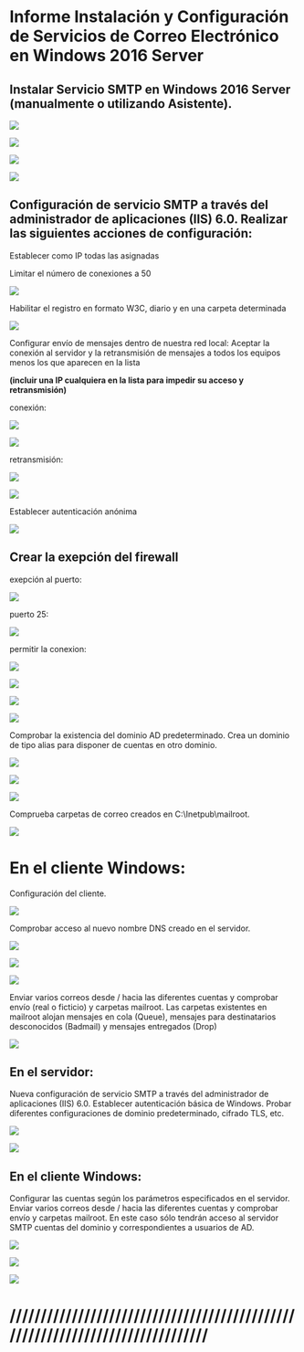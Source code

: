 # Informe Instalación y Configuración de Servicios de Correo Electrónico en Windows 2016 Server

## Instalar Servicio SMTP en Windows 2016 Server (manualmente o utilizando Asistente).

![](imagen/1.PNG)

![](imagen/2.PNG)

![](imagen/4.PNG)

![](imagen/5.PNG)

## Configuración de servicio SMTP a través del administrador de aplicaciones (IIS) 6.0. Realizar las siguientes acciones de configuración:

Establecer como IP todas las asignadas

Limitar el número de conexiones a 50

![](imagen/6.PNG)

Habilitar el registro en formato W3C, diario y en una carpeta determinada

![](imagen/6.0.PNG)

Configurar envío de mensajes dentro de nuestra red local: Aceptar la conexión al servidor y la retransmisión de mensajes a todos los equipos menos los que aparecen en la lista

**(incluir una IP cualquiera en la lista para impedir su acceso y retransmisión)**

conexión:

![](imagen/7.PNG)

![](imagen/8.PNG)

retransmisión:

![](imagen/10.PNG)

![](imagen/11.PNG)

Establecer autenticación anónima

![](imagen/12.1.PNG)


## Crear la exepción del firewall

exepción al puerto:

![](imagen/13.PNG)

puerto 25:

![](imagen/14.PNG)

permitir la conexion:

![](imagen/15.PNG)

![](imagen/16.PNG)

![](imagen/17.PNG)

![](imagen/18.PNG)

Comprobar la existencia del dominio AD predeterminado. Crea un dominio de tipo alias para disponer de cuentas en otro dominio.

![](imagen/19.PNG)

![](imagen/20.PNG)

![](imagen/21.PNG)

Comprueba carpetas de correo creados en C:\Inetpub\mailroot.

![](imagen/22.PNG)

# En el cliente Windows:

Configuración del cliente.

![](imagen/9.PNG)

Comprobar acceso al nuevo nombre DNS creado en el servidor.

![](imagen/23.PNG)

![](imagen/24.PNG)

![](imagen/29.PNG)


Enviar varios correos desde / hacia las diferentes cuentas y comprobar envío (real o ficticio) y carpetas mailroot. Las carpetas existentes en mailroot alojan mensajes en cola (Queue), mensajes para destinatarios desconocidos (Badmail) y mensajes entregados (Drop)

![](imagen/33.PNG)

## En el servidor:
Nueva configuración de servicio SMTP a través del administrador de aplicaciones (IIS) 6.0. Establecer autenticación básica de Windows. Probar diferentes configuraciones de dominio predeterminado, cifrado TLS, etc.

![](imagen/40.PNG)

![](imagen/41.PNG)


## En el cliente Windows:
Configurar las cuentas según los parámetros especificados en el servidor. Enviar varios correos desde / hacia las diferentes cuentas y comprobar envío y carpetas mailroot. En este caso sólo tendrán acceso al servidor SMTP cuentas del dominio y correspondientes a usuarios de AD.

![](imagen/31.1.PNG)

![](imagen/31.PNG)

![](imagen/32.PNG)

# //////////////////////////////////////////////////////////////////////////////
